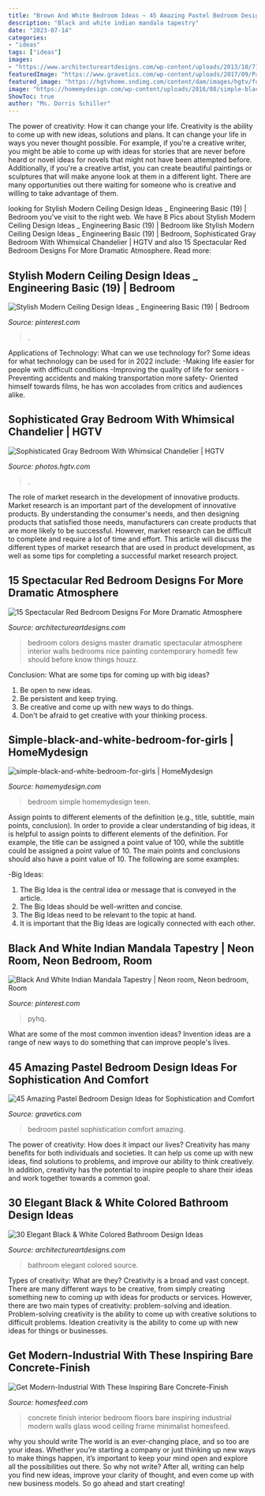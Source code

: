 ```yaml
---
title: "Brown And White Bedroom Ideas ~ 45 Amazing Pastel Bedroom Design Ideas For Sophistication And Comfort"
description: "Black and white indian mandala tapestry"
date: "2023-07-14"
categories:
- "ideas"
tags: ["ideas"]
images:
- "https://www.architectureartdesigns.com/wp-content/uploads/2013/10/711.jpg"
featuredImage: "https://www.gravetics.com/wp-content/uploads/2017/09/Pastel-Blue-Bedroom-Design-Ideas-2018.jpg"
featured_image: "https://hgtvhome.sndimg.com/content/dam/images/hgtv/fullset/2015/2/2/0/Hyde-Evans-Design_Magnolia_Master-Suite.jpg.rend.hgtvcom.616.924.suffix/1422905526582.jpeg"
image: "https://homemydesign.com/wp-content/uploads/2016/08/simple-black-and-white-bedroom-for-girls.jpg"
ShowToc: true
author: "Ms. Dorris Schiller"
---
```



The power of creativity: How it can change your life.
Creativity is the ability to come up with new ideas, solutions and plans. It can change your life in ways you never thought possible. For example, if you're a creative writer, you might be able to come up with ideas for stories that are never before heard or novel ideas for novels that might not have been attempted before. Additionally, if you're a creative artist, you can create beautiful paintings or sculptures that will make anyone look at them in a different light. There are many opportunities out there waiting for someone who is creative and willing to take advantage of them.

	

		
looking for Stylish Modern Ceiling Design Ideas _ Engineering Basic (19) | Bedroom you've visit to the right web. We have 8 Pics about Stylish Modern Ceiling Design Ideas _ Engineering Basic (19) | Bedroom like Stylish Modern Ceiling Design Ideas _ Engineering Basic (19) | Bedroom, Sophisticated Gray Bedroom With Whimsical Chandelier | HGTV and also 15 Spectacular Red Bedroom Designs For More Dramatic Atmosphere. Read more:
		
    
## Stylish Modern Ceiling Design Ideas _ Engineering Basic (19) | Bedroom

<img loading=lazy src="https://i.pinimg.com/736x/1f/e7/f7/1fe7f7767820bb60a9c15e23b9f300e5.jpg" onerror="this.onerror=null;this.src='https://tse3.mm.bing.net/th?id=OIP.1VlwdS07dJWFfKyhHzyg_gHaLH&amp;pid=15.1';" alt="Stylish Modern Ceiling Design Ideas _ Engineering Basic (19) | Bedroom">

_Source: pinterest.com_

>. 

	

Applications of Technology: What can we use technology for?
Some ideas for what technology can be used for in 2022 include: 
-Making life easier for people with difficult conditions 
-Improving the quality of life for seniors 
-Preventing accidents and making transportation more safety- Oriented himself towards films, he has won accolades from critics and audiences alike.

    
## Sophisticated Gray Bedroom With Whimsical Chandelier | HGTV

<img loading=lazy src="https://hgtvhome.sndimg.com/content/dam/images/hgtv/fullset/2015/2/2/0/Hyde-Evans-Design_Magnolia_Master-Suite.jpg.rend.hgtvcom.616.924.suffix/1422905526582.jpeg" onerror="this.onerror=null;this.src='https://tse4.mm.bing.net/th?id=OIP.lZiGgR7Kdxm-ernHDA8KPwHaLH&amp;pid=15.1';" alt="Sophisticated Gray Bedroom With Whimsical Chandelier | HGTV">

_Source: photos.hgtv.com_

>. 

	

The role of market research in the development of innovative products.
Market research is an important part of the development of innovative products. By understanding the consumer's needs, and then designing products that satisfied those needs, manufacturers can create products that are more likely to be successful. However, market research can be difficult to complete and require a lot of time and effort. This article will discuss the different types of market research that are used in product development, as well as some tips for completing a successful market research project.

    
## 15 Spectacular Red Bedroom Designs For More Dramatic Atmosphere

<img loading=lazy src="http://www.architectureartdesigns.com/wp-content/uploads/2016/09/7-42-630x419.jpg" onerror="this.onerror=null;this.src='https://tse2.mm.bing.net/th?id=OIP.RtuNN9jqsFJ3_P-64Q5OkwHaE7&amp;pid=15.1';" alt="15 Spectacular Red Bedroom Designs For More Dramatic Atmosphere">

_Source: architectureartdesigns.com_

>bedroom colors designs master dramatic spectacular atmosphere interior walls bedrooms nice painting contemporary homedit few should before know things houzz. 

	

Conclusion: What are some tips for coming up with big ideas?
1. Be open to new ideas.
2. Be persistent and keep trying.
3. Be creative and come up with new ways to do things.
4. Don't be afraid to get creative with your thinking process.

    
## Simple-black-and-white-bedroom-for-girls | HomeMydesign

<img loading=lazy src="https://homemydesign.com/wp-content/uploads/2016/08/simple-black-and-white-bedroom-for-girls.jpg" onerror="this.onerror=null;this.src='https://tse4.mm.bing.net/th?id=OIP.s2yNzCoMZ1Fk4qlrNjXNqAHaKS&amp;pid=15.1';" alt="simple-black-and-white-bedroom-for-girls | HomeMydesign">

_Source: homemydesign.com_

>bedroom simple homemydesign teen. 

	

Assign points to different elements of the definition (e.g., title, subtitle, main points, conclusion).
In order to provide a clear understanding of big ideas, it is helpful to assign points to different elements of the definition. For example, the title can be assigned a point value of 100, while the subtitle could be assigned a point value of 10. The main points and conclusions should also have a point value of 10. 
The following are some examples: 

-Big Ideas: 
1) The Big Idea is the central idea or message that is conveyed in the article. 
2) The Big Ideas should be well-written and concise. 
3) The Big Ideas need to be relevant to the topic at hand. 
4) It is important that the Big Ideas are logically connected with each other.

    
## Black And White Indian Mandala Tapestry | Neon Room, Neon Bedroom, Room

<img loading=lazy src="https://i.pinimg.com/736x/c3/0f/6d/c30f6dc0579a7408587ea9eab79634ef.jpg" onerror="this.onerror=null;this.src='https://tse4.mm.bing.net/th?id=OIP.GekpwRU6MCM5OrNgoNn3_gHaJ3&amp;pid=15.1';" alt="Black And White Indian Mandala Tapestry | Neon room, Neon bedroom, Room">

_Source: pinterest.com_

>pyhq. 

	

What are some of the most common invention ideas?
Invention ideas are a range of new ways to do something that can improve people's lives.

    
## 45 Amazing Pastel Bedroom Design Ideas For Sophistication And Comfort

<img loading=lazy src="https://www.gravetics.com/wp-content/uploads/2017/09/Pastel-Blue-Bedroom-Design-Ideas-2018.jpg" onerror="this.onerror=null;this.src='https://tse2.mm.bing.net/th?id=OIP.X7ZxzRRiQm9xdyW1wPBbdAHaKd&amp;pid=15.1';" alt="45 Amazing Pastel Bedroom Design Ideas for Sophistication and Comfort">

_Source: gravetics.com_

>bedroom pastel sophistication comfort amazing. 

	

The power of creativity: How does it impact our lives?
Creativity has many benefits for both individuals and societies. It can help us come up with new ideas, find solutions to problems, and improve our ability to think creatively. In addition, creativity has the potential to inspire people to share their ideas and work together towards a common goal.

    
## 30 Elegant Black &amp; White Colored Bathroom Design Ideas

<img loading=lazy src="https://www.architectureartdesigns.com/wp-content/uploads/2013/10/711.jpg" onerror="this.onerror=null;this.src='https://tse2.mm.bing.net/th?id=OIP.cWSSb39OwNukchzScBuzowAAAA&amp;pid=15.1';" alt="30 Elegant Black &amp; White Colored Bathroom Design Ideas">

_Source: architectureartdesigns.com_

>bathroom elegant colored source. 

	

Types of creativity: What are they?
Creativity is a broad and vast concept. There are many different ways to be creative, from simply creating something new to coming up with ideas for products or services. However, there are two main types of creativity: problem-solving and ideation. Problem-solving creativity is the ability to come up with creative solutions to difficult problems. Ideation creativity is the ability to come up with new ideas for things or businesses.

    
## Get Modern-Industrial With These Inspiring Bare Concrete-Finish

<img loading=lazy src="http://homesfeed.com/wp-content/uploads/2019/02/minimalist-bedroom-idea-all-white-walls-and-floors-white-bedding-treatment-glass-door-with-wood-frame-concrete-finish-ceiling.jpg" onerror="this.onerror=null;this.src='https://tse2.mm.bing.net/th?id=OIP.lO5fX_ZJrPCdbRmjBAj1BgDIEs&amp;pid=15.1';" alt="Get Modern-Industrial With These Inspiring Bare Concrete-Finish">

_Source: homesfeed.com_

>concrete finish interior bedroom floors bare inspiring industrial modern walls glass wood ceiling frame minimalist homesfeed. 

	

why you should write
The world is an ever-changing place, and so too are your ideas. Whether you’re starting a company or just thinking up new ways to make things happen, it’s important to keep your mind open and explore all the possibilities out there. So why not write? After all, writing can help you find new ideas, improve your clarity of thought, and even come up with new business models. So go ahead and start creating!

